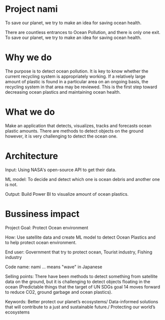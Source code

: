 # Project nami
To save our planet, we try to make an idea for saving ocean health.

There are countless entrances to Ocean Pollution, and there is only one exit.
To save our planet, we try to make an idea for saving ocean health.

# Why we do
The purpose is to detect ocean pollution. It is key to know whether the current recycling system is appropriately working. If a relatively large amount of plastic is found in a particular area on an ongoing basis, the recycling system in that area may be reviewed. This is the first step toward decreasing ocean plastics and maintaining ocean health.

# What we do
Make an application that detects, visualizes, tracks and forecasts ocean plastic amounts. There are methods to detect objects on the ground however, it is very challenging to detect the ocean one.

# Architecture
Input: Using NASA's open-source API to get their data.

ML model: To decide and detect which one is ocean debris and another one is not.

Output: Build Power BI to visualize amount of ocean plastics.


# Bussiness impact
Project Goal: Protect Ocean environment 

How: Use satellite data and create ML model to detect Ocean Plastics and to help protect ocean environment.

End user: Government that try to protect ocean, Tourist industry, Fishing industry

Code name: nami … means "wave" in Japanese

Selling points: There have been methods to detect something from satellite data on the ground, but it is challenging to detect objects floating in the ocean (Predictable things that the target of UN SDGs goal 14 moves forward to reduce CO2, ground garbage and ocean plastics).

Keywords: Better protect our planet’s ecosystems/ Data-informed solutions that will contribute to a just and sustainable future./ Protecting our world’s ecosystems
